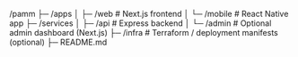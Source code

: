 /pamm
├─ /apps
│  ├─ /web        # Next.js frontend
│  └─ /mobile     # React Native app
├─ /services
│  ├─ /api        # Express backend
│  └─ /admin      # Optional admin dashboard (Next.js)
├─ /infra        # Terraform / deployment manifests (optional)
├─ README.md
